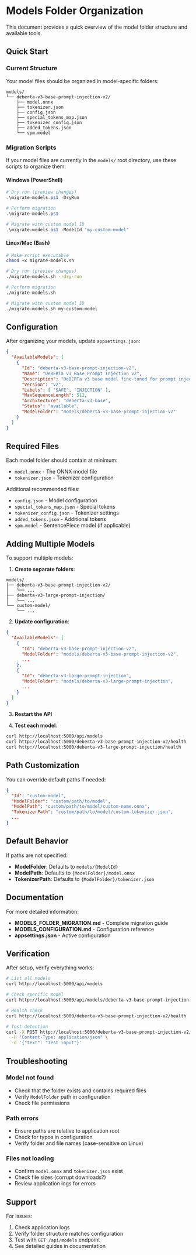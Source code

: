 # Models Folder Organization

This document provides a quick overview of the model folder structure and available tools.

## Quick Start

### Current Structure
Your model files should be organized in model-specific folders:

```
models/
└── deberta-v3-base-prompt-injection-v2/
    ├── model.onnx
    ├── tokenizer.json
    ├── config.json
    ├── special_tokens_map.json
    ├── tokenizer_config.json
    ├── added_tokens.json
    └── spm.model
```

### Migration Scripts

If your model files are currently in the `models/` root directory, use these scripts to organize them:

#### Windows (PowerShell)
```powershell
# Dry run (preview changes)
.\migrate-models.ps1 -DryRun

# Perform migration
.\migrate-models.ps1

# Migrate with custom model ID
.\migrate-models.ps1 -ModelId "my-custom-model"
```

#### Linux/Mac (Bash)
```bash
# Make script executable
chmod +x migrate-models.sh

# Dry run (preview changes)
./migrate-models.sh --dry-run

# Perform migration
./migrate-models.sh

# Migrate with custom model ID
./migrate-models.sh my-custom-model
```

## Configuration

After organizing your models, update `appsettings.json`:

```json
{
  "AvailableModels": [
    {
      "Id": "deberta-v3-base-prompt-injection-v2",
      "Name": "DeBERTa v3 Base Prompt Injection v2",
      "Description": "DeBERTa v3 base model fine-tuned for prompt injection detection",
      "Version": "v2",
      "Labels": [ "SAFE", "INJECTION" ],
      "MaxSequenceLength": 512,
      "Architecture": "deberta-v3-base",
      "Status": "available",
      "ModelFolder": "models/deberta-v3-base-prompt-injection-v2"
    }
  ]
}
```

## Required Files

Each model folder should contain at minimum:
- `model.onnx` - The ONNX model file
- `tokenizer.json` - Tokenizer configuration

Additional recommended files:
- `config.json` - Model configuration
- `special_tokens_map.json` - Special tokens
- `tokenizer_config.json` - Tokenizer settings
- `added_tokens.json` - Additional tokens
- `spm.model` - SentencePiece model (if applicable)

## Adding Multiple Models

To support multiple models:

1. **Create separate folders**:
```
models/
├── deberta-v3-base-prompt-injection-v2/
│   └── ...
├── deberta-v3-large-prompt-injection/
│   └── ...
└── custom-model/
    └── ...
```

2. **Update configuration**:
```json
{
  "AvailableModels": [
    {
      "Id": "deberta-v3-base-prompt-injection-v2",
      "ModelFolder": "models/deberta-v3-base-prompt-injection-v2",
      ...
    },
    {
      "Id": "deberta-v3-large-prompt-injection",
      "ModelFolder": "models/deberta-v3-large-prompt-injection",
      ...
    }
  ]
}
```

3. **Restart the API**

4. **Test each model**:
```bash
curl http://localhost:5000/api/models
curl http://localhost:5000/deberta-v3-base-prompt-injection-v2/health
curl http://localhost:5000/deberta-v3-large-prompt-injection/health
```

## Path Customization

You can override default paths if needed:

```json
{
  "Id": "custom-model",
  "ModelFolder": "custom/path/to/model",
  "ModelPath": "custom/path/to/model/custom-name.onnx",
  "TokenizerPath": "custom/path/to/model/custom-tokenizer.json",
  ...
}
```

## Default Behavior

If paths are not specified:
- **ModelFolder**: Defaults to `models/{ModelId}`
- **ModelPath**: Defaults to `{ModelFolder}/model.onnx`
- **TokenizerPath**: Defaults to `{ModelFolder}/tokenizer.json`

## Documentation

For more detailed information:
- **MODELS_FOLDER_MIGRATION.md** - Complete migration guide
- **MODELS_CONFIGURATION.md** - Configuration reference
- **appsettings.json** - Active configuration

## Verification

After setup, verify everything works:

```bash
# List all models
curl http://localhost:5000/api/models

# Check specific model
curl http://localhost:5000/api/models/deberta-v3-base-prompt-injection-v2

# Health check
curl http://localhost:5000/deberta-v3-base-prompt-injection-v2/health

# Test detection
curl -X POST http://localhost:5000/deberta-v3-base-prompt-injection-v2/api/detect \
  -H "Content-Type: application/json" \
  -d '{"text": "Test input"}'
```

## Troubleshooting

### Model not found
- Check that the folder exists and contains required files
- Verify `ModelFolder` path in configuration
- Check file permissions

### Path errors
- Ensure paths are relative to application root
- Check for typos in configuration
- Verify folder and file names (case-sensitive on Linux)

### Files not loading
- Confirm `model.onnx` and `tokenizer.json` exist
- Check file sizes (corrupt downloads?)
- Review application logs for errors

## Support

For issues:
1. Check application logs
2. Verify folder structure matches configuration
3. Test with `GET /api/models` endpoint
4. See detailed guides in documentation

